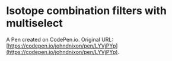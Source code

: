 # Isotope combination filters with multiselect

A Pen created on CodePen.io. Original URL: [https://codepen.io/johndnixon/pen/LYVjPYp](https://codepen.io/johndnixon/pen/LYVjPYp).


